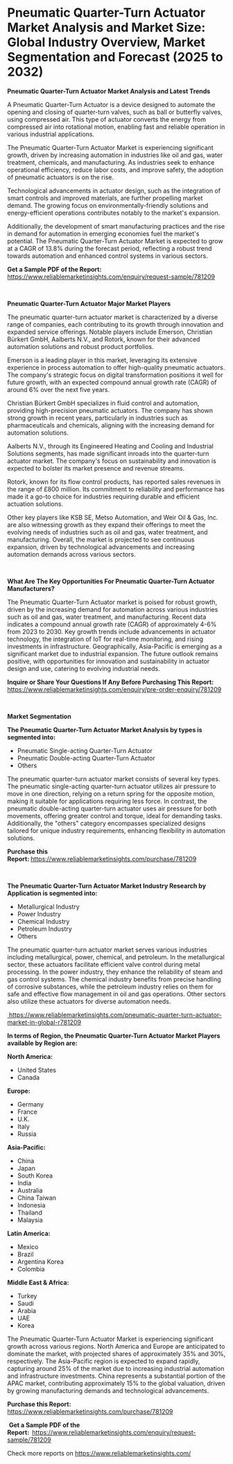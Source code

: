 <p><h1>Pneumatic Quarter-Turn Actuator Market Analysis and Market Size: Global Industry Overview, Market Segmentation and Forecast (2025 to 2032)</h1></p><p><strong>Pneumatic Quarter-Turn Actuator Market Analysis and Latest Trends</strong></p>
<p><p>A Pneumatic Quarter-Turn Actuator is a device designed to automate the opening and closing of quarter-turn valves, such as ball or butterfly valves, using compressed air. This type of actuator converts the energy from compressed air into rotational motion, enabling fast and reliable operation in various industrial applications.</p><p>The Pneumatic Quarter-Turn Actuator Market is experiencing significant growth, driven by increasing automation in industries like oil and gas, water treatment, chemicals, and manufacturing. As industries seek to enhance operational efficiency, reduce labor costs, and improve safety, the adoption of pneumatic actuators is on the rise.</p><p>Technological advancements in actuator design, such as the integration of smart controls and improved materials, are further propelling market demand. The growing focus on environmentally-friendly solutions and energy-efficient operations contributes notably to the market's expansion.</p><p>Additionally, the development of smart manufacturing practices and the rise in demand for automation in emerging economies fuel the market's potential. The Pneumatic Quarter-Turn Actuator Market is expected to grow at a CAGR of 13.8% during the forecast period, reflecting a robust trend towards automation and enhanced control systems in various sectors.</p></p>
<p><strong>Get a Sample PDF of the Report:&nbsp;</strong> <a href="https://www.reliablemarketinsights.com/enquiry/request-sample/781209?utm_campaign=3540&utm_medium=2&utm_source=Github&utm_content=ia&utm_term=26032025&utm_id=pneumatic-quarter-turn-actuator">https://www.reliablemarketinsights.com/enquiry/request-sample/781209</a></p>
<p>&nbsp;</p>
<p><strong>Pneumatic Quarter-Turn Actuator Major Market Players</strong></p>
<p><p>The pneumatic quarter-turn actuator market is characterized by a diverse range of companies, each contributing to its growth through innovation and expanded service offerings. Notable players include Emerson, Christian Bürkert GmbH, Aalberts N.V., and Rotork, known for their advanced automation solutions and robust product portfolios.</p><p>Emerson is a leading player in this market, leveraging its extensive experience in process automation to offer high-quality pneumatic actuators. The company's strategic focus on digital transformation positions it well for future growth, with an expected compound annual growth rate (CAGR) of around 6% over the next five years. </p><p>Christian Bürkert GmbH specializes in fluid control and automation, providing high-precision pneumatic actuators. The company has shown strong growth in recent years, particularly in industries such as pharmaceuticals and chemicals, aligning with the increasing demand for automation solutions.</p><p>Aalberts N.V., through its Engineered Heating and Cooling and Industrial Solutions segments, has made significant inroads into the quarter-turn actuator market. The company's focus on sustainability and innovation is expected to bolster its market presence and revenue streams.</p><p>Rotork, known for its flow control products, has reported sales revenues in the range of £800 million. Its commitment to reliability and performance has made it a go-to choice for industries requiring durable and efficient actuation solutions.</p><p>Other key players like KSB SE, Metso Automation, and Weir Oil & Gas, Inc. are also witnessing growth as they expand their offerings to meet the evolving needs of industries such as oil and gas, water treatment, and manufacturing. Overall, the market is projected to see continuous expansion, driven by technological advancements and increasing automation demands across various sectors.</p></p>
<p>&nbsp;</p>
<p><strong>What Are The Key Opportunities For Pneumatic Quarter-Turn Actuator Manufacturers?</strong></p>
<p><p>The Pneumatic Quarter-Turn Actuator market is poised for robust growth, driven by the increasing demand for automation across various industries such as oil and gas, water treatment, and manufacturing. Recent data indicates a compound annual growth rate (CAGR) of approximately 4-6% from 2023 to 2030. Key growth trends include advancements in actuator technology, the integration of IoT for real-time monitoring, and rising investments in infrastructure. Geographically, Asia-Pacific is emerging as a significant market due to industrial expansion. The future outlook remains positive, with opportunities for innovation and sustainability in actuator design and use, catering to evolving industrial needs.</p></p>
<p><strong>Inquire or Share Your Questions If Any Before Purchasing This Report:</strong> <a href="https://www.reliablemarketinsights.com/enquiry/pre-order-enquiry/781209?utm_campaign=3540&utm_medium=2&utm_source=Github&utm_content=ia&utm_term=26032025&utm_id=pneumatic-quarter-turn-actuator">https://www.reliablemarketinsights.com/enquiry/pre-order-enquiry/781209</a></p>
<p>&nbsp;</p>
<p><strong>Market Segmentation</strong></p>
<p><strong>The Pneumatic Quarter-Turn Actuator Market Analysis by types is segmented into:</strong></p>
<p><ul><li>Pneumatic Single-acting Quarter-Turn Actuator</li><li>Pneumatic Double-acting Quarter-Turn Actuator</li><li>Others</li></ul></p>
<p><p>The pneumatic quarter-turn actuator market consists of several key types. The pneumatic single-acting quarter-turn actuator utilizes air pressure to move in one direction, relying on a return spring for the opposite motion, making it suitable for applications requiring less force. In contrast, the pneumatic double-acting quarter-turn actuator uses air pressure for both movements, offering greater control and torque, ideal for demanding tasks. Additionally, the "others" category encompasses specialized designs tailored for unique industry requirements, enhancing flexibility in automation solutions.</p></p>
<p><strong>Purchase this Report:&nbsp;</strong><a href="https://www.reliablemarketinsights.com/purchase/781209?utm_campaign=3540&utm_medium=2&utm_source=Github&utm_content=ia&utm_term=26032025&utm_id=pneumatic-quarter-turn-actuator">https://www.reliablemarketinsights.com/purchase/781209</a></p>
<p>&nbsp;</p>
<p><strong>The Pneumatic Quarter-Turn Actuator Market Industry Research by Application is segmented into:</strong></p>
<p><ul><li>Metallurgical Industry</li><li>Power Industry</li><li>Chemical Industry</li><li>Petroleum Industry</li><li>Others</li></ul></p>
<p><p>The pneumatic quarter-turn actuator market serves various industries including metallurgical, power, chemical, and petroleum. In the metallurgical sector, these actuators facilitate efficient valve control during metal processing. In the power industry, they enhance the reliability of steam and gas control systems. The chemical industry benefits from precise handling of corrosive substances, while the petroleum industry relies on them for safe and effective flow management in oil and gas operations. Other sectors also utilize these actuators for diverse automation needs.</p></p>
<p><a href="https://www.reliablemarketinsights.com/pneumatic-quarter-turn-actuator-market-in-global-r781209?utm_campaign=3540&utm_medium=2&utm_source=Github&utm_content=ia&utm_term=26032025&utm_id=pneumatic-quarter-turn-actuator">&nbsp;https://www.reliablemarketinsights.com/pneumatic-quarter-turn-actuator-market-in-global-r781209</a></p>
<p><strong>In terms of Region, the Pneumatic Quarter-Turn Actuator Market Players available by Region are:</strong></p>
<p>
    <p> <strong> North America: </strong>
        <ul>
            <li>United States</li>
            <li>Canada</li>
        </ul>
        </p> 
    <p> <strong> Europe: </strong>
        <ul>
            <li>Germany</li>
            <li>France</li>
            <li>U.K.</li>
            <li>Italy</li>
            <li>Russia</li>
        </ul>
        </p> 
    <p> <strong> Asia-Pacific: </strong>
        <ul>
            <li>China</li>
            <li>Japan</li>
            <li>South Korea</li>
            <li>India</li>
            <li>Australia</li>
            <li>China Taiwan</li>
            <li>Indonesia</li>
            <li>Thailand</li>
            <li>Malaysia</li>
        </ul>
        </p> 
    <p> <strong> Latin America: </strong>
        <ul>
            <li>Mexico</li>
            <li>Brazil</li>
            <li>Argentina Korea</li>
            <li>Colombia</li>
        </ul>
        </p> 
    <p> <strong> Middle East & Africa: </strong>
        <ul>
            <li>Turkey</li>
            <li>Saudi</li>
            <li>Arabia</li>
            <li>UAE</li>
            <li>Korea</li>
        </ul>
    </p>
    </p>
<p><p>The Pneumatic Quarter-Turn Actuator Market is experiencing significant growth across various regions. North America and Europe are anticipated to dominate the market, with projected shares of approximately 35% and 30%, respectively. The Asia-Pacific region is expected to expand rapidly, capturing around 25% of the market due to increasing industrial automation and infrastructure investments. China represents a substantial portion of the APAC market, contributing approximately 15% to the global valuation, driven by growing manufacturing demands and technological advancements.</p></p>
<p><strong>Purchase this Report: </strong><a href="https://www.reliablemarketinsights.com/purchase/781209?utm_campaign=3540&utm_medium=2&utm_source=Github&utm_content=ia&utm_term=26032025&utm_id=pneumatic-quarter-turn-actuator">https://www.reliablemarketinsights.com/purchase/781209</a></p>
<p>&nbsp;<strong>Get a Sample PDF of the Report:&nbsp;&nbsp;</strong><a href="https://www.reliablemarketinsights.com/enquiry/request-sample/781209?utm_campaign=3540&utm_medium=2&utm_source=Github&utm_content=ia&utm_term=26032025&utm_id=pneumatic-quarter-turn-actuator">https://www.reliablemarketinsights.com/enquiry/request-sample/781209</a></p>
<p><strong></strong></p>
<p>Check more reports on <a href="https://www.reliablemarketinsights.com/?utm_campaign=3540&utm_medium=2&utm_source=Github&utm_content=ia&utm_term=26032025&utm_id=pneumatic-quarter-turn-actuator">https://www.reliablemarketinsights.com/</a></p>